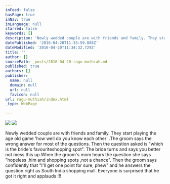 ```yaml
---
inFeed: false
hasPage: true
inNav: true
inLanguage: null
starred: false
keywords: []
description: 'Newly wedded couple are with friends and family. They start playing the age old game ‘how well do you know each other’ .The groom says the wrong answer for most of the questions. Then the question asked is “which is the bride’s favouriteshopping spot”. The bride turns and says you better not mess this up.When the groom’s mom hears the question she says “hopeless ,him and shopping spots ,not a chance”. Then the groom says confidently that “I’ll get one point for sure, phew” and he answers the question right as South India shopping mall. Everyone is surprised that he got it right and applauds !!!'
datePublished: '2016-04-20T11:35:59.888Z'
dateModified: '2016-04-20T11:34:32.729Z'
title: ''
author: []
sourcePath: _posts/2016-04-20-ragu-muthiah.md
published: true
authors: []
publisher:
  name: null
  domain: null
  url: null
  favicon: null
url: ragu-muthiah/index.html
_type: WebPage

---
```

![](https://the-grid-user-content.s3-us-west-2.amazonaws.com/934b3a82-b112-40f0-82d3-c579e8d19630.jpg)
![](https://the-grid-user-content.s3-us-west-2.amazonaws.com/0989e6f8-df1d-4640-b0c8-29b48e09b86f.jpg)

Newly wedded couple are with friends and family. They start playing the age old game 'how well do you know each other' .The groom says the wrong answer for most of the questions. Then the question asked is "which is the bride's favouriteshopping spot". The bride turns and says you better not mess this up.When the groom's mom hears the question she says "hopeless ,him and shopping spots ,not a chance". Then the groom says confidently that "I'll get one point for sure, phew" and he answers the question right as South India shopping mall. Everyone is surprised that he got it right and applauds !!!